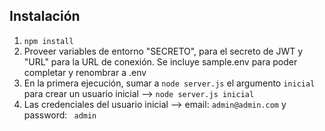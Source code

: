 ## Instalación

1. `npm install`
1. Proveer variables de entorno "SECRETO", para el secreto de JWT y "URL" para la URL de conexión. Se incluye sample.env para poder completar y renombrar a .env
1. En la primera ejecución, sumar a `node server.js` el argumento `inicial` para crear un usuario inicial --> `node server.js inicial` 
1. Las credenciales del usuario inicial --> email: `admin@admin.com` y password: ` admin`
